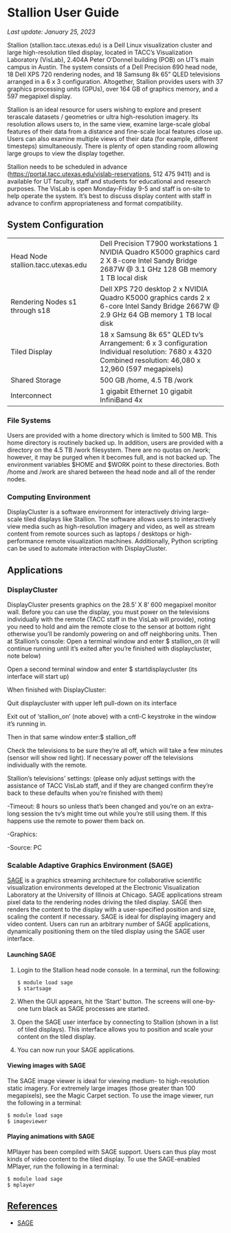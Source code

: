 # Stallion User Guide
*Last update: January 25, 2023*

Stallion (stallion.tacc.utexas.edu) is a Dell Linux visualization cluster and large high-resolution tiled display, located in TACC&rsquo;s Visualization Laboratory (VisLab), 2.404A Peter O&rsquo;Donnel building (POB) on UT&rsquo;s main campus in Austin. The system consists of a Dell Precision 690 head node, 18 Dell XPS 720 rendering nodes, and 18 Samsung 8k 65&rdquo; QLED televisions  arranged in a 6 x 3 configuration. Altogether, Stallion provides users with 37 graphics processing units (GPUs), over 164 GB of graphics memory, and a 597 megapixel display. 

Stallion is an ideal resource for users wishing to explore and present terascale datasets / geometries or ultra high-resolution imagery. Its resolution allows users to, in the same view, examine large-scale global features of their data from a distance and fine-scale local features close up. Users can also examine multiple views of their data (for example, different timesteps) simultaneously.  There is plenty of open standing room allowing large groups to view the display together.

Stallion needs to be scheduled in advance  (<a href="https://portal.tacc.utexas.edu/vislab-reservations">https://portal.tacc.utexas.edu/vislab-reservations</a>,  512 475 9411) and is available for UT faculty, staff and students for educational and research purposes.  The VisLab is open Monday-Friday 9-5 and staff is on-site to help operate the system.  It&rsquo;s best to discuss display content with staff in advance to confirm appropriateness and format compatibility.

## System Configuration

<table><tr>
<td> Head Node stallion.tacc.utexas.edu</td>
<td>
Dell Precision T7900 workstations
1 NVIDIA Quadro K5000 graphics card
2 X 8-core Intel Sandy Bridge 2687W @ 3.1 GHz
128 GB memory
1 TB local disk</td></tr><tr>
<td>
Rendering Nodes
s1 through s18</td>
<td>
Dell XPS 720 desktop
2 x NVIDIA Quadro K5000 graphics cards
2 x 6-core Intel Sandy Bridge 2667W @ 2.9 GHz
64 GB memory
1 TB local disk</td></tr><tr>
<td>
Tiled Display</td>
<td>
18 x Samsung 8k 65&rdquo; QLED tv&rsquo;s
Arrangement: 6 x 3  configuration
Individual resolution: 7680 x 4320 
Combined resolution:  46,080 x 12,960 (597 megapixels)</td></tr><tr>
<td>
Shared Storage</td>
<td>
500 GB /home, 4.5 TB /work</td></tr><tr>
<td>
Interconnect</td>
<td>
1 gigabit Ethernet 10 gigabit InfiniBand 4x</td></tr>
</table>

### File Systems

Users are provided with a home directory which is limited to 500 MB. This home directory is routinely backed up. In addition, users are provided with a directory on the 4.5 TB /work filesystem. There are no quotas on /work; however, it may be purged when it becomes full, and is not backed up. The environment variables $HOME and $WORK point to these directories. Both /home and /work are shared between the head node and all of the render nodes.

### Computing Environment

DisplayCluster is a software environment for interactively driving large-scale tiled displays like Stallion. The software allows users to interactively view media such as high-resolution imagery and video, as well as stream content from remote sources such as laptops / desktops or high-performance remote visualization machines. Additionally, Python scripting can be used to automate interaction with DisplayCluster.

## Applications

### DisplayCluster

DisplayCluster presents graphics on the 28.5&rsquo; X 8&rsquo; 600 megapixel monitor wall.
Before you can use the display, you must power on the televisions individually with the remote (TACC staff in the VisLab will provide), noting you need to hold and aim the remote close to the sensor at bottom right otherwise you&rsquo;ll be randomly powering on and off neighboring units.
Then at Stallion&rsquo;s console:
Open a terminal window and enter
$ stallion_on   (it will continue running until it&rsquo;s exited after you&rsquo;re finished with displaycluster, note below)

Open a second terminal window and enter
$ startdisplaycluster   (its interface will start up)

When finished with DisplayCluster:

Quit displaycluster with upper left pull-down on its interface

Exit out of &lsquo;stallion_on&rsquo; (note above) with a  cntl-C keystroke in the window it&rsquo;s running in.

Then in that same window enter:$ stallion_off

Check the televisions to be sure they&rsquo;re all off, which will take a few minutes (sensor will show red light).  If necessary power off the televisions individually with the remote.

Stallion&rsquo;s televisions&rsquo; settings: (please only adjust settings with the assistance of TACC VisLab staff, and if they are changed confirm they&rsquo;re back to these defaults when you&rsquo;re finished with them)

-Timeout: 8 hours so unless that&rsquo;s been changed and you&rsquo;re on an extra-long session the tv&rsquo;s might time out while you&rsquo;re still using them.  If this happens use the remote to power them back on.

-Graphics: 

-Source:  PC

### Scalable Adaptive Graphics Environment (SAGE)


<a href="http://www.evl.uic.edu/cavern/sage/">SAGE</a> is a graphics streaming architecture for collaborative scientific visualization environments developed at the Electronic Visualization Laboratory at the University of Illinois at Chicago. SAGE applications stream pixel data to the rendering nodes driving the tiled display. SAGE then renders the content to the display with a user-specified position and size, scaling the content if necessary. SAGE is ideal for displaying imagery and video content. Users can run an arbitrary number of SAGE applications, dynamically positioning them on the tiled display using the SAGE user interface.

#### Launching SAGE

1. Login to the Stallion head node console.  In a terminal, run the following:

	``` cmd-line
	$ module load sage
	$ startsage
	```

1. When the GUI appears, hit the &lsquo;Start&rsquo; button. The screens will one-by-one turn black as SAGE processes are started.

1. Open the SAGE user interface by connecting to Stallion (shown in a list of tiled displays). This interface allows you to position and scale your content on the tiled display.

1. You can now run your SAGE applications.

#### Viewing images with SAGE

The SAGE image viewer is ideal for viewing medium- to high-resolution static imagery. For extremely large images (those greater than 100 megapixels), see the Magic Carpet section. To use the image viewer, run the following in a terminal:

``` cmd-line
$ module load sage
$ imageviewer
```

#### Playing animations with SAGE
MPlayer has been compiled with SAGE support. Users can thus play most kinds of video content to the tiled display. To use the SAGE-enabled MPlayer, run the following in a terminal:

``` cmd-line
$ module load sage
$ mplayer
```

## [References](#refs)

* [SAGE](http://www.evl.uic.edu/cavern/sage/)
